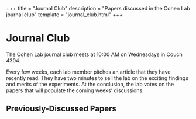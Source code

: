 +++
title = "Journal Club"
description = "Papers discussed in the Cohen Lab journal club"
template = "journal_club.html"
+++
# Journal Club

The Cohen Lab journal club meets at 10:00 AM on Wednesdays in Couch 4304.

Every few weeks, each lab member pitches an article that they have recently read. They have two minutes to sell the lab on the exciting findings and merits of the experiments. At the conclusion, the lab votes on the papers that will populate the coming weeks’ discussions.

## Previously-Discussed Papers

